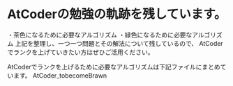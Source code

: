 # AtCoderの勉強の軌跡を残しています。

・茶色になるために必要なアルゴリズム
・緑色になるために必要なアルゴリズム
上記を整理し、一つ一つ問題とその解法について残しているので、
AtCoderでランクを上げていきたい方はぜひご活用ください。

AtCoderでランクを上げるために必要なアルゴリズムは下記ファイルにまとめています。
AtCoder_tobecomeBrawn